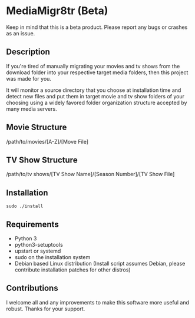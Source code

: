 # MediaMigr8tr (Beta)

Keep in mind that this is a beta product. Please report any bugs or crashes as an issue.

## Description

If you're tired of manually migrating your movies and tv shows from the download folder into your respective target media folders, then this project was made for you.

It will monitor a source directory that you choose at installation time and detect new files and put them in target movie and tv show folders of your choosing using a widely favored folder 
organization structure accepted by many media servers.

## Movie Structure

/path/to/movies/[A-Z]/[Move File] 

## TV Show Structure

/path/to/tv shows/[TV Show Name]/[Season Number]/[TV Show File]

## Installation

`sudo ./install`

## Requirements

- Python 3
- python3-setuptools
- upstart or systemd
- sudo on the installation system
- Debian based Linux distribution (Install script assumes Debian, please contribute installation patches for other distros)

## Contributions

I welcome all and any improvements to make this software more useful and robust. Thanks for your support.